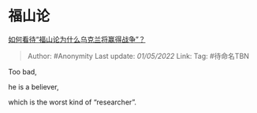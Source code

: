 # 福山论
[如何看待“福山论为什么乌克兰将赢得战争”？](https://www.zhihu.com/question/530805522/answer/2464905433)

> Author: #Anonymity 
> Last update: *01/05/2022* 
> Link:
> Tag: #待命名TBN 

Too bad,

he is a believer,

which is the worst kind of “researcher”.